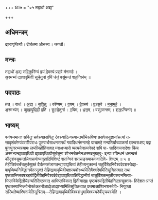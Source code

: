 +++
title = "०५ तद्राधो अद्य"

+++
## अधिमन्त्रम्
द्यावापृथिव्यौ। दीर्घतमा औचथ्यः। जगती।

## मन्त्रः
तद्राधो॑ अ॒द्य स॑वि॒तुर्वरे॑ण्यं व॒यं दे॒वस्य॑ प्रस॒वे म॑नामहे ।  
अ॒स्मभ्यं॑ द्यावापृथिवी सुचे॒तुना॑ र॒यिं ध॑त्तं॒ वसु॑मन्तं शत॒ग्विन॑म् ॥

## पदपाठः
तत् । राधः॑ । अ॒द्य । स॒वि॒तुः । वरे॑ण्यम् । व॒यम् । दे॒वस्य॑ । प्र॒ऽस॒वे । म॒ना॒म॒हे॒ ।  
अ॒स्मभ्य॑म् । द्या॒वा॒पृ॒थि॒वी॒ इति॑ । सु॒ऽचे॒तुना॑ । र॒यिम् । ध॒त्त॒म् । वसु॑ऽमन्तम् । श॒त॒ऽग्विन॑म् ॥

## भाष्यम्
वयंयजमानाः सवितुः सर्वस्यप्रसवितुः देवस्यादित्यस्यान्तर्यामिरूपिणः प्रसवेअनुज्ञायांसत्यां त- त्तादृशंवरेण्यंवरणीयंराधः पुरुषार्थसाधनसमर्थं गवादिधनंमनामहे याचामहे मन्यतिर्याच्ञाकर्मा छान्दसःशप् यद्वा पुनःपुनरभ्यस्यामः लप्सीमहीतियावत् म्नाअभ्यासे व्यत्ययेनात्मनेपदं शपि पा- घ्रादिनामनादेशः किंच अस्मभ्यन्द्यावापृथिवी द्यावापृथिव्यौसुचेतुना शोभनचेतनेनअस्मदनुग्रहबु- द्भ्या रयिन्धनं धत्तन्दत्तं कीदृशंवसुमन्तन्निवासयोग्यगृहादिविशिष्टं शतग्विनं शतसङ्ख्याकगवादिवि- शिष्टम् ॥ ५ ॥तेहीतिपंचर्चंचतुर्थंसूक्तं दैर्घतमसंजागतन्द्यावापृथिव्यं तेहीत्यनुक्रान्तं चतुर्विंशेहनिवैश्वदेवशस्त्रेद्या- वापृथिव्यनिविद्धानमेतत्सूक्तं तेहिद्यावापृथिवीयज्ञस्यवोरथ्यमितिवैश्वदेवमितिसूत्रितत्वात् तथा पृष्ठ्याभिप्लवषडहयोर्द्वितीयेहनिवैश्वदेवेद्यावापृथिव्यन्निविद्धानीयं चातुर्विंशकन्तृतीयसवनमित्या- भिप्लविकेद्वितीयेहन्यतिदिष्टत्वात् आभिप्लविकात् द्वितीयादह्नः पृष्ठ्यस्यद्वितीयेहनिएतत्सूक्तम- तिदेशतः प्राप्तं पृष्ठ्यस्याभिप्लवेनोक्तेअहनीआद्येआद्याभ्यामितिसूत्रितत्वात् प्रथमाआश्विनशस्त्रेवि- नियुक्ता संस्थितेष्वाश्विनायेतिसूत्रितम्—तेहिद्यावापृथिवीविश्वशंभुवाविश्वस्यदेवीमृचयस्येति ।